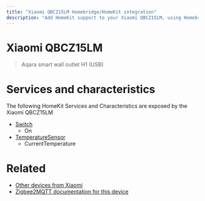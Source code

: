 ```yaml
---
title: "Xiaomi QBCZ15LM Homebridge/HomeKit integration"
description: "Add HomeKit support to your Xiaomi QBCZ15LM, using Homebridge, Zigbee2MQTT and homebridge-z2m."
---
```

<!---
This file has been GENERATED using src/docgen/docgen.ts
DO NOT EDIT THIS FILE MANUALLY!
-->
# Xiaomi QBCZ15LM
> Aqara smart wall outlet H1 (USB)


# Services and characteristics
The following HomeKit Services and Characteristics are exposed by
the Xiaomi QBCZ15LM

* [Switch](../../switch.md)
  * On
* [TemperatureSensor](../../sensors.md)
  * CurrentTemperature


# Related
* [Other devices from Xiaomi](../index.md#xiaomi)
* [Zigbee2MQTT documentation for this device](https://www.zigbee2mqtt.io/devices/QBCZ15LM.html)